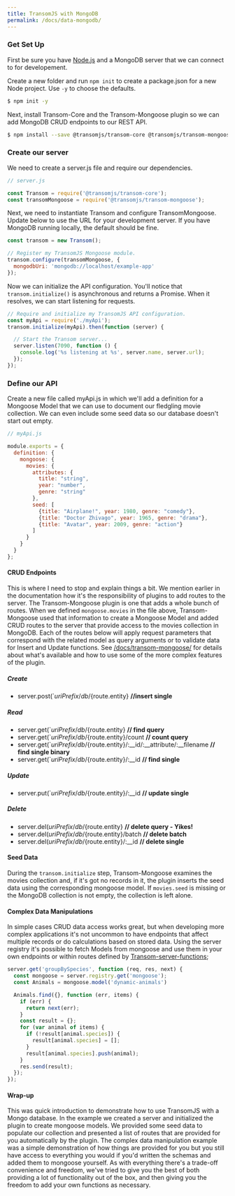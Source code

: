```yaml
---
title: TransomJS with MongoDB
permalink: /docs/data-mongodb/
---
```


### Get Set Up
First be sure you have [Node.js](http://nodejs.org/) and a MongoDB server that we can connect to for developement.

Create a new folder and run `npm init` to create a package.json for a new Node project. Use `-y` to choose the defaults.

```bash
$ npm init -y
```
Next, install Transom-Core and the Transom-Mongoose plugin so we can add MongoDB CRUD endpoints to our REST API.

```bash
$ npm install --save @transomjs/transom-core @transomjs/transom-mongoose
```

### Create our server
We need to create a server.js file and require our dependencies.
```javascript
// server.js

const Transom = require('@transomjs/transom-core');
const transomMongoose = require('@transomjs/transom-mongoose');
```

Next, we need to instantiate Transom and configure TransomMongoose. Update below to use the URL for your development server. If you have MongoDB running locally, the default should be fine.
```javascript
const transom = new Transom();

// Register my TransomJS Mongoose module.
transom.configure(transomMongoose, {
  mongodbUri: 'mongodb://localhost/example-app'
});
```

Now we can initialize the API configuration. You'll notice that `transom.initialize()` is asynchronous and returns a Promise. When it resolves, we can start listening for requests.

```javascript
// Require and initialize my TransomJS API configuration.
const myApi = require('./myApi');
transom.initialize(myApi).then(function (server) {

  // Start the Transom server...
  server.listen(7090, function () {
    console.log('%s listening at %s', server.name, server.url);
  });
});
```

### Define our API
Create a new file called myApi.js in which we'll add a definition for a Mongoose Model that we can use to document our fledgling movie collection. We can even include some seed data so our database doesn't start out empty.
```javascript
// myApi.js

module.exports = {
  definition: {
    mongoose: {
      movies: {
        attributes: {
          title: "string",
          year: "number",
          genre: "string"
        },
        seed: [
          {title: "Airplane!", year: 1980, genre: "comedy"},
          {title: "Doctor Zhivago", year: 1965, genre: "drama"},
          {title: "Avatar", year: 2009, genre: "action"}
        ]
      }      
    }
  }
};
```
#### CRUD Endpoints
This is where I need to stop and explain things a bit. We mention earlier in the documentation how it's the responsibility of plugins to add routes to the server. The Transom-Mongoose plugin is one that adds a whole bunch of routes.
When we defined `mongoose.movies` in the file above, Transom-Mongoose used that information to create a Mongoose Model and added CRUD routes to the server that provide access to the movies collection in MongoDB. Each of the routes below will apply request parameters that correspond with the related model as query arguments or to validate data for Insert and Update functions.  See [/docs/transom-mongoose/](Transom-Mongoose) for details about what's available and how to use some of the more complex features of the plugin.

##### Create

 * server.post(`${uriPrefix}/db/${route.entity} **//insert single**

##### Read

 * server.get(`${uriPrefix}/db/${route.entity} **// find query**
 * server.get(`${uriPrefix}/db/${route.entity}/count **// count query**
 * server.get(`${uriPrefix}/db/${route.entity}/:__id/:__attribute/:__filename **// find single binary**
 * server.get(`${uriPrefix}/db/${route.entity}/:__id **// find single**

##### Update

 * server.put(`${uriPrefix}/db/${route.entity}/:__id **// update single**

##### Delete

 * server.del(${uriPrefix}/db/${route.entity} **// delete query - Yikes!**
 * server.del(${uriPrefix}/db/${route.entity}/batch **// delete batch**
 * server.del(${uriPrefix}/db/${route.entity}/:__id **// delete single**

#### Seed Data
During the `transom.initialize` step, Transom-Mongoose examines the movies collection and, if it's got no records in it, the plugin inserts the seed data using the corresponding mongoose model. If `movies.seed` is missing or the MongoDB collection is not empty, the collection is left alone.

#### Complex Data Manipulations
In simple cases CRUD data access works great, but when developing more complex applications it's not uncommon to have endpoints that affect multiple records or do calculations based on stored data. Using the server registry it's possible to fetch Models from mongoose and use them in your own endpoints or within routes defined by [Transom-server-functions](/docs/transom-server-functions/);

```javascript
server.get('groupBySpecies', function (req, res, next) {
  const mongoose = server.registry.get('mongoose');
  const Animals = mongoose.model('dynamic-animals')

  Animals.find({}, function (err, items) {
    if (err) {
      return next(err);
    }
    const result = {};
    for (var animal of items) {
      if (!result[animal.species]) {
        result[animal.species] = [];
      }
      result[animal.species].push(animal);
    }
    res.send(result);
  });
});
```

#### Wrap-up
This was quick introduction to demonstrate how to use TransomJS with a Mongo database. In the example we created a server and initialized the plugin to create mongoose models. We provided some seed data to populate our collection and presented a list of routes that are provided for you automatically by the plugin. The complex data manipulation example was a simple demonstration of how things are provided for  you but you still have access to everything you would if you'd written the schemas and added them to mongoose yourself. As with everything there's a trade-off convenience and freedom, we've tried to give you the best of both providing a lot of functionality out of the box, and then giving you the freedom to add your own functions as necessary.
